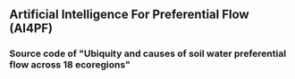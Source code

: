 ## Artificial Intelligence For Preferential Flow (AI4PF)
### Source code of "Ubiquity and causes of soil water preferential flow across 18 ecoregions" 
